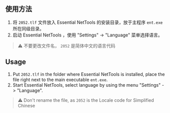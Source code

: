 ## 使用方法
1. 将 `2052.tlf` 文件放入 Essential NetTools 的安装目录，放于主程序 `ent.exe` 所在同级目录。
2. 启动 Essential NetTools ，使用 "Settings" -> "Language" 菜单选择语言。
> :warning: 不要更改文件名， `2052` 是简体中文的语言代码

## Usage
1. Put `2052.tlf` in the folder where Essential NetTools is installed, place the file right next to the main executable `ent.exe`.
2. Start Essential NetTools, select language by using the menu "Settings" -> "Language".
> :warning: Don't rename the file, as `2052` is the Locale code for Simplified Chinese
